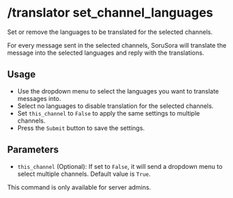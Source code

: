 # /translator set_channel_languages

Set or remove the languages to be translated for the selected channels.

For every message sent in the selected channels, SoruSora will translate the message into the selected languages and reply with the translations.

## Usage

* Use the dropdown menu to select the languages you want to translate messages into.
* Select no languages to disable translation for the selected channels.
* Set `this_channel` to `False` to apply the same settings to multiple channels.
* Press the `Submit` button to save the settings.

## Parameters

* `this_channel` (Optional): If set to `False`, it will send a dropdown menu to select multiple channels. Default value is `True`.

This command is only available for server admins.
